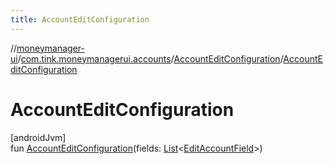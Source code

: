 ```yaml
---
title: AccountEditConfiguration
---
```

//[moneymanager-ui](../../../index.html)/[com.tink.moneymanagerui.accounts](../index.html)/[AccountEditConfiguration](index.html)/[AccountEditConfiguration](-account-edit-configuration.html)



# AccountEditConfiguration



[androidJvm]\
fun [AccountEditConfiguration](-account-edit-configuration.html)(fields: [List](https://kotlinlang.org/api/latest/jvm/stdlib/kotlin.collections/-list/index.html)&lt;[EditAccountField](../-edit-account-field/index.html)&gt;)





